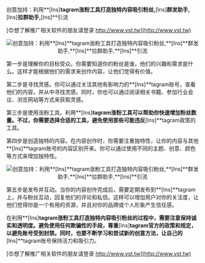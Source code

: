 创意加持：利用**[Ins]**tagram涨粉工具打造独特内容吸引粉丝,**[Ins]**群发助手,**[Ins]**拉群助手,**[Ins]**引流

[😍想了解推广相关软件的朋友请登录 http://www.vst.tw](http://www.vst.tw)

 <center><img src="https://vst.tw/MP4/tuiguang/png/1.png" alt="创意加持：利用**[Ins]**tagram涨粉工具打造独特内容吸引粉丝,**[Ins]**群发助手,**[Ins]**拉群助手,**[Ins]**引流"></center>

第一步是理解你的目标受众。你需要知道你的粉丝是谁，他们的兴趣和需求是什么。这样才能根据他们的需求来创作内容，让他们觉得有价值。

第二步是寻找灵感。你可以通过关注其他有影响力的**[Ins]**tagram账号，查看他们的内容，并从中寻找灵感。同时，你也可以通过阅读相关书籍、参加行业会议、浏览网站等方式来获取灵感。

第三步是使用涨粉工具。利用**[Ins]**tagram涨粉工具可以帮助你快速增加粉丝数量。不过，你需要选择合适的工具，避免使用那些可能违反**[Ins]**tagram政策的工具。

第四步是创造独特的内容。在内容创作时，你需要注重独特性，让你的内容与其他**[Ins]**tagram账号的内容区别开来。你可以通过使用不同的主题、创意、颜色等方式来增加独特性。

 <center><img src="https://vst.tw/MP4/tuiguang/png/0.png" alt="创意加持：利用**[Ins]**tagram涨粉工具打造独特内容吸引粉丝,**[Ins]**群发助手,**[Ins]**拉群助手,**[Ins]**引流"></center>

第五步是发布并互动。当你的内容创作完成后，需要定期发布到**[Ins]**tagram上，并与粉丝互动，回复他们的评论和私信。这样可以增加用户对你的关注度，让他们觉得你是一个有用的资源，并且对你的品牌或个人形象产生信任感。

在利用**[Ins]**tagram涨粉工具打造独特内容吸引粉丝的过程中，需要注意保持诚实和透明度。避免使用任何欺骗性的手段，尊重**[Ins]**tagram官方的政策和规定，以避免账号受到封禁。同时，也要不断学习和尝试新的创意方法，让自己的**[Ins]**tagram账号保持活力和吸引力。

[😍想了解推广相关软件的朋友请登录 http://www.vst.tw](http://www.vst.tw)



